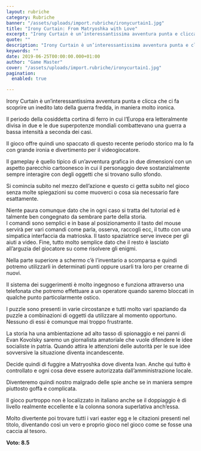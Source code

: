 ```yaml
---
layout: rubriche
category: Rubriche
banner: "/assets/uploads/import.rubriche/ironycurtain1.jpg"
title: "Irony Curtain: From Matryoshka with Love"
excerpt: "Irony Curtain è un’interessantissima avventura punta e clicca che ci fa scoprire un inedito lato della guerra fredda, in maniera molto ironica. Il periodo della cosiddetta cortina di ferro in cui l’Europa era letteralmente divisa in due e le due superpotenze mondiali combattevano una guerra a bassa intensità a seconda dei casi. Il gioco offre [&hellip"
quote: ""
description: "Irony Curtain è un’interessantissima avventura punta e clicca che ci fa scoprire un inedito lato della guerra fredda, in maniera molto ironica. Il periodo della cosiddetta cortina di ferro in cui l’Europa era letteralmente divisa in due e le due superpotenze mondiali combattevano una guerra a bassa intensità a seconda dei casi. Il gioco offre [&hellip"
keywords: ""
date: 2019-06-25T00:00:00.000+01:00
author: "Game Master"
cover: "/assets/uploads/import.rubriche/ironycurtain1.jpg"
pagination:
  enabled: true

---
```


Irony Curtain è un’interessantissima avventura punta e clicca che ci fa scoprire un inedito lato della guerra fredda, in maniera molto ironica.

Il periodo della cosiddetta cortina di ferro in cui l’Europa era letteralmente divisa in due e le due superpotenze mondiali combattevano una guerra a bassa intensità a seconda dei casi.

Il gioco offre quindi uno spaccato di questo recente periodo storico ma lo fa con grande ironia e divertimento per il videogiocatore.

Il gameplay è quello tipico di un’avventura grafica in due dimensioni con un aspetto parecchio cartoonesco in cui il personaggio deve sostanzialmente sempre interagire con degli oggetti che si trovano sullo sfondo.

Si comincia subito nel mezzo dell’azione e questo ci getta subito nel gioco senza molte spiegazioni su come muoverci o cosa sia necessario fare esattamente.

Niente paura comunque dato che in ogni caso si tratta del tutorial ed è talmente ben congegnato da sembrare parte della storia.  
I comandi sono semplici e in base al posizionamento il tasto del mouse servirà per vari comandi come parla, osserva, raccogli ecc, il tutto con una simpatica interfaccia da matrioska. Il tasto spaziatrice serve invece per gli aiuti a video. Fine, tutto molto semplice dato che il resto è lasciato all’arguzia del giocatore su come risolvere gli enigmi.

Nella parte superiore a schermo c’è l’inventario a scomparsa e quindi potremo utilizzarli in determinati punti oppure usarli tra loro per crearne di nuovi.

Il sistema dei suggerimenti è molto ingegnoso e funziona attraverso una telefonata che potremo effettuare a un operatore quando saremo bloccati in qualche punto particolarmente ostico.

I puzzle sono presenti in varie circostanze e tutti molto vari spaziando da puzzle a combinazioni di oggetti da utilizzare al momento opportuno. Nessuno di essi è comunque mai troppo frustrante.

La storia ha una ambientazione ad alto tasso di spionaggio e nei panni di Evan Kovolsky saremo un giornalista amatoriale che vuole difendere le idee socialiste in patria. Quando attira le attenzioni delle autorità per le sue idee sovversive la situazione diventa incandescente.

Decide quindi di fuggire a Matryoshka dove diventa Ivan. Anche qui tutto è controllato e ogni cosa deve essere autorizzata dall’amministrazione locale.

Diventeremo quindi nostro malgrado delle spie anche se in maniera sempre piuttosto goffa e complicata.

Il gioco purtroppo non è localizzato in italiano anche se il doppiaggio è di livello realmente eccellente e la colonna sonora superlativa anch’essa.

Molto divertente poi trovare tutti i vari easter egg e le citazioni presenti nel titolo, diventando così un vero e proprio gioco nel gioco come se fosse una caccia al tesoro.

**Voto: 8.5**